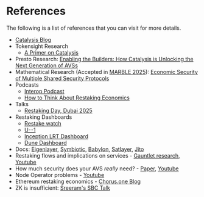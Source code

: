 # References

The following is a list of references that you can visit for more details.

- [Catalysis Blog](https://blog.catalysis.network)
- Tokensight Research
  - [A Primer on Catalysis](https://paragraph.com/@tokensightxyz/a-primer-on-catalysis)
- Presto Research: [Enabling the Builders: How Catalysis is Unlocking the Next Generation of AVSs](https://www.prestolabs.io/research/enabling-the-builders-how-catalysis-is-unlocking-the-next-generation-of-avss)
- Mathematical Research (Accepted in [MARBLE 2025](https://www.marble-conference.org/marble2025)): [Economic Security of Multiple Shared Security Protocols](https://arxiv.org/abs/2505.03843)
- Podcasts
  - [Interop Podcast](https://x.com/seb3point0/status/1874866432615616828)
  - [How to Think About Restaking Economics](https://therollup.co/podcast/how-to-think-about-restaking-economics-with-tarun-chitra)
- Talks
  - [Restaking Day, Dubai 2025](https://www.youtube.com/watch?v=DW33bexlxWo)
- Restaking Dashboards
  - [Restake watch](https://restake.watch/)
  - [U--1](https://u--1.com/)
  - [Inception LRT Dashboard](https://inceptionlrt.com/restaking-explorer)
  - [Dune Dashboard](https://dune.com/blocklytics/ethereum-restaking)
- Docs:  [Eigenlayer](https://docs.eigenlayer.xyz/), [Symbiotic](https://docs.symbiotic.fi/), [Babylon](https://docs.babylonchain.io/docs/introduction/overview), [Satlayer](https://docs.satlayer.xyz/), [Jito](https://www.jito.network/restaking/)
- Restaking flows and implications on services - [Gauntlet research](https://www.gauntlet.xyz/resources/restaking-flows-and-implications-on-services), [Youtube](https://youtu.be/vuZ1vfDgIbo?si=ZJIqbnvnmQujKva5)
- How much security does your AVS _really_ need? - [Paper](https://arxiv.org/abs/2408.00928), [Youtube](https://www.youtube.com/watch?v=Cd89kupFgig)
- Node Operator problems - [Youtube](https://youtu.be/pmozNGACsGc?si=4-1UNgvlBTswqaM8&t=805)
- Ethereum restaking economics - [Chorus.one Blog](https://chorus.one/articles/the-state-of-ethereum-restaking-economics-challenges-and-future-directions)
- ZK is insufficient: [Sreeram's SBC Talk](https://www.youtube.com/watch?v=YSuG2kXjLNA)
